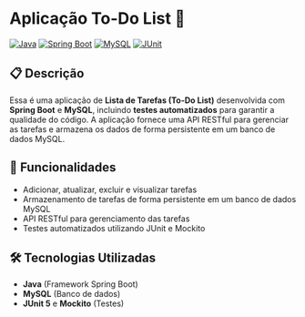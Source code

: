 # Aplicação To-Do List 📝

[![Java](https://img.shields.io/badge/Java-17-blue.svg)](https://www.oracle.com/java/technologies/javase-jdk17-downloads.html)
[![Spring Boot](https://img.shields.io/badge/Spring%20Boot-2.7-green.svg)](https://spring.io/projects/spring-boot)
[![MySQL](https://img.shields.io/badge/MySQL-8.0-orange.svg)](https://dev.mysql.com/downloads/)
[![JUnit](https://img.shields.io/badge/Testes-JUnit5-yellow.svg)](https://junit.org/junit5/)

## 📋 Descrição
Essa é uma aplicação de **Lista de Tarefas (To-Do List)** desenvolvida com **Spring Boot** e **MySQL**, incluindo **testes automatizados** para garantir a qualidade do código. A aplicação fornece uma API RESTful para gerenciar as tarefas e armazena os dados de forma persistente em um banco de dados MySQL.

## 🚀 Funcionalidades
- Adicionar, atualizar, excluir e visualizar tarefas
- Armazenamento de tarefas de forma persistente em um banco de dados MySQL
- API RESTful para gerenciamento das tarefas
- Testes automatizados utilizando JUnit e Mockito

## 🛠️ Tecnologias Utilizadas
- **Java** (Framework Spring Boot)
- **MySQL** (Banco de dados)
- **JUnit 5** e **Mockito** (Testes)

